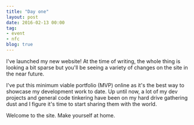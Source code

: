 ```yaml
---
title: "Day one"
layout: post
date: 2016-02-13 00:00
tag:
- event
- nfc
blog: true
---
```


I've launched my new website! At the time of writing, the whole thing is looking a bit sparse but you'll be seeing a variety of changes on the site in the near future.

I've put this minimum viable portfolio (MVP) online as it's the best way to showcase my development work to date. Up until now, a lot of my dev projects and general code tinkering have been on my hard drive gathering dust and I figure it's time to start sharing them with the world.

Welcome to the site. Make yourself at home.